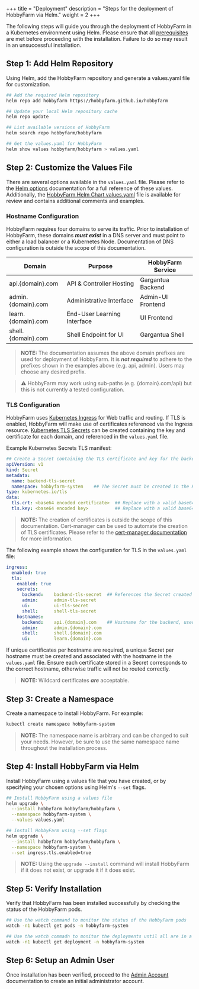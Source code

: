 +++
title = "Deployment"
description = "Steps for the deployment of HobbyFarm via Helm."
weight = 2
+++

The following steps will guide you through the deployment of HobbyFarm in a Kubernetes environment using Helm. Please ensure that all [prerequisites](/docs/setup/prerequisites) are met before proceeding with the installation. Failure to do so may result in an unsuccessful installation.

## Step 1: Add Helm Repository

Using Helm, add the HobbyFarm repository and generate a values.yaml file for customization.

```bash
## Add the required Helm repository
helm repo add hobbyfarm https://hobbyfarm.github.io/hobbyfarm

## Update your local Helm repository cache
helm repo update

## List available versions of HobbyFarm
helm search repo hobbyfarm/hobbyfarm

## Get the values.yaml for HobbyFarm
helm show values hobbyfarm/hobbyfarm > values.yaml
```

## Step 2: Customize the Values File

There are several options available in the `values.yaml` file. Please refer to the [Helm options](/docs/appendix/helm_options) documentation for a full reference of these values. Additionally, the [HobbyFarm Helm Chart values.yaml](https://github.com/hobbyfarm/hobbyfarm/blob/master/charts/hobbyfarm/values.yaml) file is available for review and contains additional comments and examples.

### Hostname Configuration

HobbyFarm requires four domains to serve its traffic. Prior to installation of HobbyFarm, these domains **_must exist_** in a DNS server and must point to either a load balancer or a Kubernetes Node. Documentation of DNS configuration is outside the scope of this documentation.

| Domain | Purpose | HobbyFarm Service |
|----------------|---------|---------|
| api.{domain}.com | API & Controller Hosting | Gargantua Backend |
| admin.{domain}.com | Administrative Interface | Admin-UI Frontend |
| learn.{domain}.com | End-User Learning Interface | UI Frontend |
| shell.{domain}.com | Shell Endpoint for UI | Gargantua Shell |

> **NOTE:** The documentation assumes the above domain prefixes are used for deployment of HobbyFarm. It is **_not required_** to adhere to the prefixes shown in the examples above (e.g. api, admin). Users may choose any desired prefix.

> :warning: HobbyFarm may work using sub-paths (e.g. {domain}.com/api) but this is not currently a tested configuration.

### TLS Configuration
HobbyFarm uses [Kubernetes Ingress](https://kubernetes.io/docs/concepts/services-networking/ingress/) for Web traffic and routing. If TLS is enabled, HobbyFarm will make use of certificates referenced via the Ingress resource. [Kubernetes TLS Secrets](https://kubernetes.io/docs/concepts/configuration/secret/#tls-secrets) can be created containing the key and certificate for each domain, and referenced in the `values.yaml` file.

Example Kubernetes Secrets TLS manifest:
```yaml
## Create a Secret containing the TLS certificate and key for the backend domain, api.{domain}.com
apiVersion: v1
kind: Secret
metadata:
  name: backend-tls-secret
  namespace: hobbyfarm-system    ## The Secret must be created in the HobbyFarm namespace
type: kubernetes.io/tls
data:
  tls.crt: <base64 encoded certificate>  ## Replace with a valid base64 encoded certificate
  tls.key: <base64 encoded key>          ## Replace with a valid base64 encoded key
```

> **NOTE:** The creation of certificates is outside the scope of this documentation. Cert-manager can be used to automate the creation of TLS certificates. Please refer to the [cert-manager documentation](https://cert-manager.io/docs/) for more information.

The following example shows the configuration for TLS in the `values.yaml` file:
```yaml
ingress:
  enabled: true
  tls:
    enabled: true
    secrets:
      backend:    backend-tls-secret  ## References the Secret created above
      admin:      admin-tls-secret
      ui:         ui-tls-secret
      shell:      shell-tls-secret
    hostnames:
      backend:    api.{domain}.com    ## Hostname for the backend, used in the above Secret
      admin:      admin.{domain}.com
      shell:      shell.{domain}.com
      ui:         learn.{domain}.com
```

If unique certificates per hostname are required, a unique Secret per hostname must be created and associated with the hostname in the `values.yaml` file. Ensure each certificate stored in a Secret corresponds to the correct hostname, otherwise traffic will not be routed correctly.

> **NOTE:** Wildcard certificates **_are_** acceptable.


## Step 3: Create a Namespace

Create a namespace to install HobbyFarm. For example:

```bash
kubectl create namespace hobbyfarm-system
```

> **NOTE:** The namespace name is arbitrary and can be changed to suit your needs. However, be sure to use the same namespace name throughout the installation process.

## Step 4: Install HobbyFarm via Helm

Install HobbyFarm using a values file that you have created, or by specifying your chosen options using Helm's `--set` flags.

```bash
## Install HobbyFarm using a values file
helm upgrade \
  --install hobbyfarm hobbyfarm/hobbyfarm \
  --namespace hobbyfarm-system \
  --values values.yaml

## Install HobbyFarm using --set flags
helm upgrade \
  --install hobbyfarm hobbyfarm/hobbyfarm \
  --namespace hobbyfarm-system \
  --set ingress.tls.enabled=true
```

> **NOTE:** Using the `upgrade --install` command will install HobbyFarm if it does not exist, or upgrade it if it does exist.

## Step 5: Verify Installation

Verify that HobbyFarm has been installed successfully by checking the status of the HobbyFarm pods.

```bash
## Use the watch command to monitor the status of the HobbyFarm pods
watch -n1 kubectl get pods -n hobbyfarm-system

## Use the watch commadn to monitor the deployments until all are in a Ready state
watch -n1 kubectl get deployment -n hobbyfarm-system
```

## Step 6: Setup an Admin User

Once installation has been verified, proceed to the [Admin Account](/docs/setup/initial_admin) documentation to create an initial administrator account.

